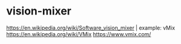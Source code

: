 # vision-mixer
https://en.wikipedia.org/wiki/Software_vision_mixer | example: vMix https://en.wikipedia.org/wiki/VMix https://www.vmix.com/
